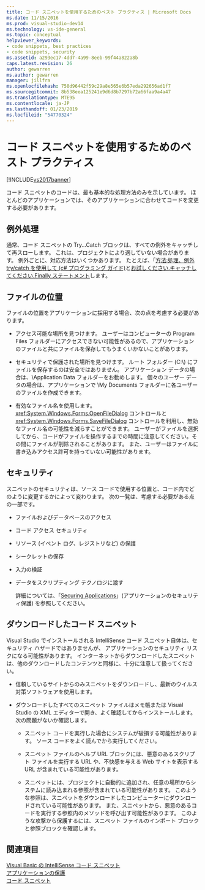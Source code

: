 ```yaml
---
title: コード スニペットを使用するためのベスト プラクティス | Microsoft Docs
ms.date: 11/15/2016
ms.prod: visual-studio-dev14
ms.technology: vs-ide-general
ms.topic: conceptual
helpviewer_keywords:
- code snippets, best practices
- code snippets, security
ms.assetid: a293ec17-4dd7-4a99-8eeb-99f44a822a8b
caps.latest.revision: 26
author: gewarren
ms.author: gewarren
manager: jillfra
ms.openlocfilehash: 750d96442f59c29a8e565e6b57eda292656ad1f7
ms.sourcegitcommit: 8b538eea125241e9d6d8b7297b72a66faa9a4a47
ms.translationtype: MTE95
ms.contentlocale: ja-JP
ms.lasthandoff: 01/23/2019
ms.locfileid: "54770324"
---
```

# <a name="best-practices-for-using-code-snippets"></a>コード スニペットを使用するためのベスト プラクティス
[!INCLUDE[vs2017banner](../includes/vs2017banner.md)]

コード スニペットのコードは、最も基本的な処理方法のみを示しています。 ほとんどのアプリケーションでは、そのアプリケーションに合わせてコードを変更する必要があります。  
  
## <a name="handling-exceptions"></a>例外処理  
 通常、コード スニペットの Try…Catch ブロックは、すべての例外をキャッチして再スローします。 これは、プロジェクトにより適していない場合があります。 例外ごとに、対応方法はいくつかあります。 たとえば、「[方法:処理、例外 try/catch を使用して (c# プログラミング ガイド)](http://msdn.microsoft.com/library/ca8e3773-980e-4767-8633-7408540e9818)と[お試しください.キャッチしてください.Finally ステートメント](http://msdn.microsoft.com/library/d6488026-ccb3-42b8-a810-0d97b9d6472b)します。  
  
## <a name="file-locations"></a>ファイルの位置  
 ファイルの位置をアプリケーションに採用する場合、次の点を考慮する必要があります。  
  
-   アクセス可能な場所を見つけます。 ユーザーはコンピューターの Program Files フォルダーにアクセスできない可能性があるので、アプリケーションのファイルと共にファイルを保存してもうまくいかないことがあります。  
  
-   セキュリティで保護された場所を見つけます。 ルート フォルダー (C:\\) にファイルを保存するのは安全ではありません。 アプリケーション データの場合は、\Application Data フォルダーをお勧めします。 個々のユーザー データの場合は、アプリケーションで \My Documents フォルダーに各ユーザーのファイルを作成できます。  
  
-   有効なファイル名を使用します。 <xref:System.Windows.Forms.OpenFileDialog> コントロールと <xref:System.Windows.Forms.SaveFileDialog> コントロールを利用し、無効なファイル名の可能性を減らすことができます。 ユーザーがファイルを選択してから、コードがファイルを操作するまでの時間に注意してください。その間にファイルが削除されることがあります。 また、ユーザーはファイルに書き込みアクセス許可を持っていない可能性があります。  
  
## <a name="security"></a>セキュリティ  
 スニペットのセキュリティは、ソース コードで使用する位置と、コード内でどのように変更するかによって変わります。 次の一覧は、考慮する必要がある点の一部です。  
  
- ファイルおよびデータベースのアクセス  
  
- コード アクセス セキュリティ  
  
- リソース (イベント ログ、レジストリなど) の保護  
  
- シークレットの保存  
  
- 入力の検証  
  
- データをスクリプティング テクノロジに渡す  
  
  詳細については、「[Securing Applications](../ide/securing-applications.md)」(アプリケーションのセキュリティ保護) を参照してください。  
  
## <a name="downloaded-code-snippets"></a>ダウンロードしたコード スニペット  
 Visual Studio でインストールされる IntelliSense コード スニペット自体は、セキュリティ ハザードではありませんが、 アプリケーションのセキュリティ リスクになる可能性があります。 インターネットからダウンロードしたスニペットは、他のダウンロードしたコンテンツと同様に、十分に注意して扱ってください。  
  
-   信頼しているサイトからのみスニペットをダウンロードし、最新のウイルス対策ソフトウェアを使用します。  
  
-   ダウンロードしたすべてのスニペット ファイルはメモ帳または Visual Studio の XML エディターで開き、よく確認してからインストールします。 次の問題がないか確認します。  
  
    -   スニペット コードを実行した場合にシステムが破損する可能性があります。 ソース コードをよく読んでから実行してください。  
  
    -   スニペット ファイルのヘルプ URL ブロックには、悪意のあるスクリプト ファイルを実行する URL や、不快感を与える Web サイトを表示する URL が含まれている可能性があります。  
  
    -   スニペットには、プロジェクトに自動的に追加され、任意の場所からシステムに読み込まれる参照が含まれている可能性があります。 このような参照は、スニペットをダウンロードしたコンピューターにダウンロードされている可能性があります。 また、スニペットから、悪意のあるコードを実行する参照内のメソッドを呼び出す可能性があります。 このような攻撃から保護するには、スニペット ファイルのインポート ブロックと参照ブロックを確認します。  
  
## <a name="see-also"></a>関連項目  
 [Visual Basic の IntelliSense コード スニペット](http://msdn.microsoft.com/library/ffdde4c9-8141-4906-b09b-15181357a643)   
 [アプリケーションの保護](../ide/securing-applications.md)   
 [コード スニペット](../ide/code-snippets.md)
